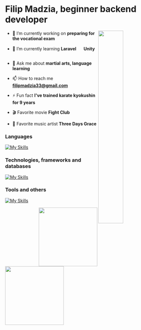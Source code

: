 # Filip Madzia, beginner backend developer

<img align="right" width="40%" src="https://media.tenor.com/Gh3LKX9HMFkAAAAi/hollow-knight-knight.gif" />

- 🔭 I’m currently working on **preparing for the vocational exam**

- 🌱 I’m currently learning **Laravel** <img src="https://skillicons.dev/icons?i=laravel" width="16px" /> **Unity** <img src="https://skillicons.dev/icons?i=unity" width="16px" />

- 💬 Ask me about **martial arts, language learning**

- 📫 How to reach me **filipmadzia33@gmail.com**

- ⚡ Fun fact **I've trained karate kyokushin for 9 years**

- 🎬 Favorite movie **Fight Club**

- 🎵 Favorite music artist **Three Days Grace**

### Languages

[![My Skills](https://skillicons.dev/icons?i=cs,php,java,cpp,html,css,js,ts)](https://skillicons.dev)

### Technologies, frameworks and databases

[![My Skills](https://skillicons.dev/icons?i=dotnet,unity,laravel,angular,mysql,postgres,bootstrap)](https://skillicons.dev)

### Tools and others

[![My Skills](https://skillicons.dev/icons?i=rider,idea,visualstudio,vscode,postman,figma,notion,git,github)](https://skillicons.dev)


<img src="https://github-readme-stats.vercel.app/api?username=FilipMadzia&theme=vue-dark&show_icons=true&hide_border=true&count_private=true" align="right" height="190px" />

<img src="https://github-readme-stats.vercel.app/api/top-langs/?username=FilipMadzia&theme=vue-dark&show_icons=true&hide_border=true&layout=compact&langs_count=6" height="190px" />
